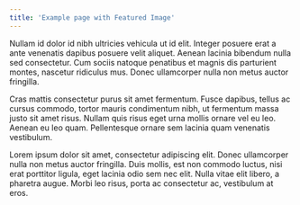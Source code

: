 ```yaml
---
title: 'Example page with Featured Image'
---
```


Nullam id dolor id nibh ultricies vehicula ut id elit. Integer posuere erat a ante venenatis dapibus posuere velit aliquet. Aenean lacinia bibendum nulla sed consectetur. Cum sociis natoque penatibus et magnis dis parturient montes, nascetur ridiculus mus. Donec ullamcorper nulla non metus auctor fringilla.

Cras mattis consectetur purus sit amet fermentum. Fusce dapibus, tellus ac cursus commodo, tortor mauris condimentum nibh, ut fermentum massa justo sit amet risus. Nullam quis risus eget urna mollis ornare vel eu leo. Aenean eu leo quam. Pellentesque ornare sem lacinia quam venenatis vestibulum.

Lorem ipsum dolor sit amet, consectetur adipiscing elit. Donec ullamcorper nulla non metus auctor fringilla. Duis mollis, est non commodo luctus, nisi erat porttitor ligula, eget lacinia odio sem nec elit. Nulla vitae elit libero, a pharetra augue. Morbi leo risus, porta ac consectetur ac, vestibulum at eros.
